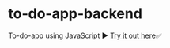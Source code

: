 # to-do-app-backend
 To-do-app using JavaScript ▶️
 <a href="https://itsozod.github.io/to-do-app-backend/">Try it out here</a>✅
